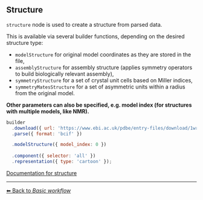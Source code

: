 ## Structure

`structure` node is used to create a structure from parsed data. 

This is available via several builder functions, depending on the desired structure type:

- `modelStructure` for original model coordinates as they are stored in the file, 
- `assemblyStructure` for assembly structure (applies symmetry operators to build biologically relevant assembly),
- `symmetryStructure` for a set of crystal unit cells based on Miller indices,
- `symmetryMatesStructure` for a set of asymmetric units within a radius from the original model.

**Other parameters can also be specified, e.g. model index (for structures with multiple models, like NMR).**

```js
builder
  .download({ url: 'https://www.ebi.ac.uk/pdbe/entry-files/download/1wrf.bcif' })
  .parse({ format: 'bcif' })

  .modelStructure({ model_index: 0 })
  
  .component({ selector: 'all' })
  .representation({ type: 'cartoon' });
```

[Documentation for structure](https://molstar.org/mol-view-spec-docs/tree-schema/#structure)

---

[&#x2B05; Back to *Basic workflow*](#intro)
